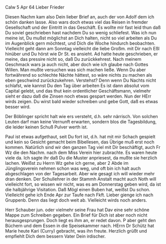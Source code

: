  Calw 5 Apr 64
Lieber Frieder

Diesen Nachm kam also Dein lieber Brief an, auch der von Adolf dem ich schön danken lasse. Also wars doch etwas viel das Reisen in fremder Gesellschaft und der Eintritt in das Geschäft. Es wollte mir fast leid thun daß Du soviel geschrieben hast nachdem Du so wenig schliefest. Was ich nun meine ist, Du mußst möglichst an Dich halten, nicht so viel arbeiten als Du im Augenblick gern möchtest, und Dich die Woche hindurch beobachten. Vielleicht geht dann am Sonntag vielleicht die liebe Großm. mit Dir nach Eßl hinüber und Du hörst wie Dr St. es ansieht. Ad hatte heute geschrieben, er meine, das pressire nicht so, daß Du zurückkehrest. Nach meinem Geschmack wars ja auch nicht, aber doch wie ich glaube nach Gottes Willen. Man mußte versuchen was sich machen ließe. Wenn Du aber fortwährend so schlechte Nächte hättest, so wäre nichts zu machen als eben geschwind zurückzukehren. Verstehst? Denn wenn Du Nachts nicht schlafst, wie kannst Du den Tag über arbeiten Es ist dann absolut vom Capital gelebt, und das thut kein ordentlicher Geschäftsmann, vielmehr sieht er dazu daß die Zinsen noch etwas gespart werden. Nun der HErr wirds zeigen. Du wirst bald wieder schreiben und gebe Gott, daß es etwas besser wird.

Der Böblinger spricht halt wie ers versteht, d.h. sehr närrisch. Von solchen Leuten darf man keine Vernunft erwarten, sondern blos die Tagesbildung, die leider keinen Schuß Pulver werth ist.

Paul ist etwas aufgethaut, seit Du fort ist, d.h. hat mit mir Schach gespielt und kein so Gesicht gemacht beim Bibellesen, das Übrige muß erst noch kommen. Natürlich sind wir den ganzen Tag viel mit Dir beschäftigt, auch Fr Wz die den Nachm. nach dem Miss Verein hier zubrachte. Es waren heute viele da. Ich sagte ihr daß Du die Muster anpriesest, da mußte sie herzlich lachen. Weißst zu Herrn Wz gehe ich gerne, aber 2 Abde im Jünglingsverein nehmen schon was weg, und oft bin ich halt auch abgeschlagen von der Tagesarbeit. Aber wie gesagt ich will wieder mehr dran denken. 
Der Schullehrer in der Stammh Anstalt macht auch Noth will vielleicht fort, so wissen wir nicht, was es am Donnerstag geben wird, da ist die halbjährige Visitation. Daß Mögl einen Buben hat, weißst Du schon. Vielleicht gehe ich Ende Apr zur Taufe nach Fkft. Lieber gienge ich nach Gruppenb. Denn das liegt doch weit ab. Vielleicht wirds noch anders.

Herr Schauber jun. oder vielmehr seine Frau hat Dav eine sehr schöne Mappe zum Schreiben gegeben. Ein Brief für Dich ist aber noch nicht herausgesprungen. Doch liegt es ihm an, er redet davon. P aber geht den Büchern und dem Essen in die Speisekammer nach. HErrn Dr Schütz hat Marie heute Kari (Curry) gebracht, was ihn freute. Herzlich grüßt und empfiehlt Dich dem bessern Vater
 Dein irdischer.

